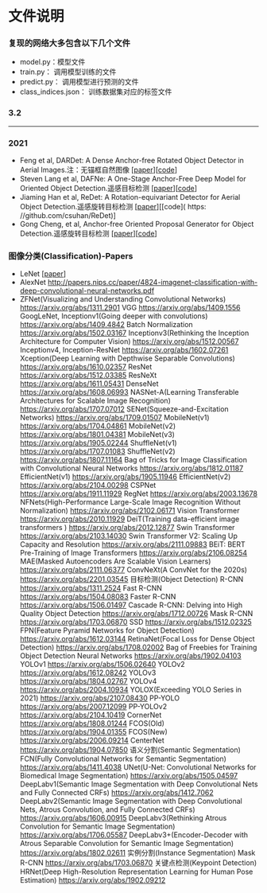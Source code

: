 # 文件说明
### 复现的网络大多包含以下几个文件
* model.py：模型文件
* train.py： 调用模型训练的文件
* predict.py： 调用模型进行预测的文件
* class_indices.json： 训练数据集对应的标签文件

### 3.2 
--------------
### 2021
* Feng et al, DARDet: A Dense Anchor-free Rotated Object Detector in Aerial Images.注：无锚框自然图像 [[paper](https://arxiv.org/pdf/2110.01025.pdf)][[code](https://github.com/zf020114/DARDet)]
* Steven Lang et al, DAFNe: A One-Stage Anchor-Free Deep Model for Oriented Object Detection.遥感目标检测 [[paper](https://arxiv.org/pdf/2109.06148.pdf)][[code](https://github.com/steven-lang/DAFNe)]
* Jiaming Han et al, ReDet: A Rotation-equivariant Detector for Aerial Object Detection.遥感旋转目标检测 [[paper](https://arxiv.org/pdf/2103.07733.pdf)][[code]( https:
//github.com/csuhan/ReDet)]
* Gong Cheng, et al, Anchor-free Oriented Proposal Generator for Object Detection.遥感旋转目标检测 [[paper](https://arxiv.org/pdf/2110.01931.pdf)][[code](https://github.com/jbwang1997/AOPG)]

### 图像分类(Classification)-Papers
* LeNet [[paper](http://lushuangning.oss-cn-beijing.aliyuncs.com/CNN%E5%AD%A6%E4%B9%A0%E7%B3%BB%E5%88%97/Gradient-Based_Learning_Applied_to_Document_Recognition.pdf)]
* AlexNet http://papers.nips.cc/paper/4824-imagenet-classification-with-deep-convolutional-neural-networks.pdf
* ZFNet(Visualizing and Understanding Convolutional Networks) https://arxiv.org/abs/1311.2901
VGG https://arxiv.org/abs/1409.1556
GoogLeNet, Inceptionv1(Going deeper with convolutions) https://arxiv.org/abs/1409.4842
Batch Normalization https://arxiv.org/abs/1502.03167
Inceptionv3(Rethinking the Inception Architecture for Computer Vision) https://arxiv.org/abs/1512.00567
Inceptionv4, Inception-ResNet https://arxiv.org/abs/1602.07261
Xception(Deep Learning with Depthwise Separable Convolutions) https://arxiv.org/abs/1610.02357
ResNet https://arxiv.org/abs/1512.03385
ResNeXt https://arxiv.org/abs/1611.05431
DenseNet https://arxiv.org/abs/1608.06993
NASNet-A(Learning Transferable Architectures for Scalable Image Recognition) https://arxiv.org/abs/1707.07012
SENet(Squeeze-and-Excitation Networks) https://arxiv.org/abs/1709.01507
MobileNet(v1) https://arxiv.org/abs/1704.04861
MobileNet(v2) https://arxiv.org/abs/1801.04381
MobileNet(v3) https://arxiv.org/abs/1905.02244
ShuffleNet(v1) https://arxiv.org/abs/1707.01083
ShuffleNet(v2) https://arxiv.org/abs/1807.11164
Bag of Tricks for Image Classification with Convolutional Neural Networks https://arxiv.org/abs/1812.01187
EfficientNet(v1) https://arxiv.org/abs/1905.11946
EfficientNet(v2) https://arxiv.org/abs/2104.00298
CSPNet https://arxiv.org/abs/1911.11929
RegNet https://arxiv.org/abs/2003.13678
NFNets(High-Performance Large-Scale Image Recognition Without Normalization) https://arxiv.org/abs/2102.06171
Vision Transformer https://arxiv.org/abs/2010.11929
DeiT(Training data-efficient image transformers ) https://arxiv.org/abs/2012.12877
Swin Transformer https://arxiv.org/abs/2103.14030
Swin Transformer V2: Scaling Up Capacity and Resolution https://arxiv.org/abs/2111.09883
BEiT: BERT Pre-Training of Image Transformers https://arxiv.org/abs/2106.08254
MAE(Masked Autoencoders Are Scalable Vision Learners) https://arxiv.org/abs/2111.06377
ConvNeXt(A ConvNet for the 2020s) https://arxiv.org/abs/2201.03545
目标检测(Object Detection)
R-CNN https://arxiv.org/abs/1311.2524
Fast R-CNN https://arxiv.org/abs/1504.08083
Faster R-CNN https://arxiv.org/abs/1506.01497
Cascade R-CNN: Delving into High Quality Object Detection https://arxiv.org/abs/1712.00726
Mask R-CNN https://arxiv.org/abs/1703.06870
SSD https://arxiv.org/abs/1512.02325
FPN(Feature Pyramid Networks for Object Detection) https://arxiv.org/abs/1612.03144
RetinaNet(Focal Loss for Dense Object Detection) https://arxiv.org/abs/1708.02002
Bag of Freebies for Training Object Detection Neural Networks https://arxiv.org/abs/1902.04103
YOLOv1 https://arxiv.org/abs/1506.02640
YOLOv2 https://arxiv.org/abs/1612.08242
YOLOv3 https://arxiv.org/abs/1804.02767
YOLOv4 https://arxiv.org/abs/2004.10934
YOLOX(Exceeding YOLO Series in 2021) https://arxiv.org/abs/2107.08430
PP-YOLO https://arxiv.org/abs/2007.12099
PP-YOLOv2 https://arxiv.org/abs/2104.10419
CornerNet https://arxiv.org/abs/1808.01244
FCOS(Old) https://arxiv.org/abs/1904.01355
FCOS(New) https://arxiv.org/abs/2006.09214
CenterNet https://arxiv.org/abs/1904.07850
语义分割(Semantic Segmentation)
FCN(Fully Convolutional Networks for Semantic Segmentation) https://arxiv.org/abs/1411.4038
UNet(U-Net: Convolutional Networks for Biomedical Image Segmentation) https://arxiv.org/abs/1505.04597
DeepLabv1(Semantic Image Segmentation with Deep Convolutional Nets and Fully Connected CRFs) https://arxiv.org/abs/1412.7062
DeepLabv2(Semantic Image Segmentation with Deep Convolutional Nets, Atrous Convolution, and Fully Connected CRFs) https://arxiv.org/abs/1606.00915
DeepLabv3(Rethinking Atrous Convolution for Semantic Image Segmentation) https://arxiv.org/abs/1706.05587
DeepLabv3+(Encoder-Decoder with Atrous Separable Convolution for Semantic Image Segmentation) https://arxiv.org/abs/1802.02611
实例分割(Instance Segmentation)
Mask R-CNN https://arxiv.org/abs/1703.06870
关键点检测(Keypoint Detection)
HRNet(Deep High-Resolution Representation Learning for Human Pose Estimation) https://arxiv.org/abs/1902.09212
